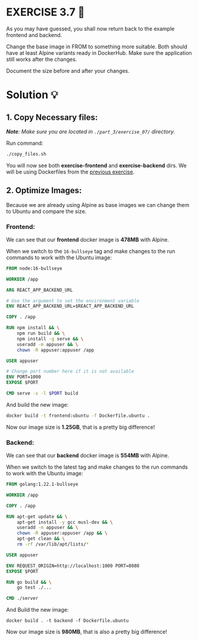 # EXERCISE 3.7 🤔
As you may have guessed, you shall now return back to the example frontend and backend.

Change the base image in FROM to something more suitable. Both should have at least Alpine variants ready in DockerHub. Make sure the application still works after the changes.

Document the size before and after your changes.

# Solution 💡

## 1. Copy Necessary files:
_**Note**: Make sure you are located in `./part_3/exercise_07/` directory._

Run command:
```bash
./copy_files.sh
```

You will now see both **exercise-frontend** and **exercise-backend** dirs. We will be using Dockerfiles from the [previous exercise](https://github.com/milistu/DevOpsWithDocker/tree/main/part_3/exercise_06).

## 2. Optimize Images:
Because we are already using Alpine as base images we can change them to Ubuntu and compare the size.

### Frontend:
We can see that our **frontend** docker image is **478MB** with Alpine. 

When we switch to the `16-bullseye` tag and make changes to the run commands to work with the Ubuntu image:
```Dockerfile
FROM node:16-bullseye

WORKDIR /app

ARG REACT_APP_BACKEND_URL

# Use the argument to set the environment variable
ENV REACT_APP_BACKEND_URL=$REACT_APP_BACKEND_URL

COPY . /app

RUN npm install && \
    npm run build && \
    npm install -g serve && \
    useradd -m appuser && \
    chown -R appuser:appuser /app

USER appuser

# Change port number here if it is not available
ENV PORT=1000
EXPOSE $PORT

CMD serve -s -l $PORT build
```
And build the new image:
```bash
docker build -t frontend:ubuntu -f Dockerfile.ubuntu .
```
Now our image size is **1.25GB**, that is a pretty big difference!

### Backend:
We can see that our **backend** docker image is **554MB** with Alpine. 

When we switch to the latest tag and make changes to the run commands to work with the Ubuntu image:
```Dockerfile
FROM golang:1.22.1-bullseye

WORKDIR /app

COPY . /app

RUN apt-get update && \
    apt-get install -y gcc musl-dev && \
    useradd -m appuser && \
    chown -R appuser:appuser /app && \
    apt-get clean && \
    rm -rf /var/lib/apt/lists/*

USER appuser

ENV REQUEST_ORIGIN=http://localhost:1000 PORT=8080
EXPOSE $PORT

RUN go build && \
    go test ./...

CMD ./server
```

And Build the new image:
```
docker build . -t backend -f Dockerfile.ubuntu
```

Now our image size is **980MB**, that is also a pretty big difference!